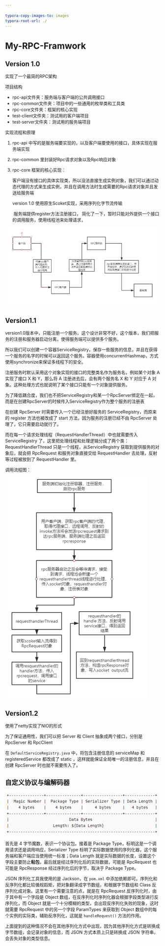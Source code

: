 ```yaml
---

typora-copy-images-to: images
typora-root-url: ./
---
```


# My-RPC-Framwork

## **Version 1.0**

实现了一个最简的RPC架构

项目结构

- rpc-api文件夹：服务端与客户端的公共调用接口
- rpc-common文件夹：项目中的一些通用的枚举类和工具类
- rpc-core文件夹：框架的核心实现
- test-client文件夹：测试用的客户端项目
- test-server文件夹：测试用的服务端项目



实现流程和原理

 1. rpc-api 中写的是服务端要实现的，以及客户端要使用的接口，具体实现在服务端实现

 2. rpc-common 里封装好Rpc请求对象以及Rpc响应对象

 3. rpc-core 框架的核心实现：

    ​	客户端没有接口的具体实现类，所以没法直接生成实例对象，我们可以通过动态代理的方式来生成实例，并且在调用方法时生成需要的Rpc请求对象并且发送给服务端

    version 1.0 使用原生Scoket实现，采用序列化字节流传输

    ​	服务端提供register方法注册接口， 简化了一下，暂时只能对外提供一个接口的调用服务，使用线程池来处理请求，

![](/images/image-20200827201157397.png)



## Version1.1



​	version1.0版本中，只能注册一个服务，这个设计非常不好，这个版本，我们把服务的注册和服务器启动分离，使得服务端可以提供多个服务。

所以我们可以创建一个容器ServiceRegistry，保存一些服务的信息，并且在获得一个服务的名字的时候可以返回这个服务。容器使用concurrentHashmap，方式使用synchronize来保证多线程下的安全。

注册服务时默认采用这个对象实现的接口的完整类名作为服务名，例如某个对象 A 实现了接口 X 和 Y，那么将 A 注册进去后，会有两个服务名 X 和 Y 对应于 A 对象。这种处理方式也就说明了某个接口只能有一个对象提供服务。



为了降低耦合度，我们也不把ServiceRegistry和某一个RpcServer绑定在一起，而是在创建RpcServer的时候传入ServiceRegistry作为整个服务的注册表

在创建 RpcServer 时需要传入一个已经注册好服务的 ServiceRegistry，而原来的 register 方法也被改成了 start 方法，因为服务的注册已经不由 RpcServer 处理了，它只需要启动就行了。

而在每一个请求处理线程（RequestHandlerThread）中也就需要传入 ServiceRegistry 了，这里把处理线程和处理逻辑分成了两个类：RequestHandlerThread 只是一个线程，从ServiceRegistry 获取到提供服务的对象后，就会把 RpcRequest 和服务对象直接交给 RequestHandler 去处理，反射等过程被放到了 RequestHandler 里。



调用流程图：

![](/images/image-20200828211747993.png)



## Version1.2

使用了netty实现了NIO的形式

为了保证通用性，我们可以把 Server 和 Client 抽象成两个接口，分别是 RpcServer 和 RpcClient

在 `DefaultServiceRegistry.java` 中，将包含注册信息的 serviceMap 和 registeredService 都改成了 static ，这样就能保证全局唯一的注册信息，并且在创建 RpcServer 时也就不需要传入了。

## 自定义协议与编解码器

![image-20200901163522580](/images/image-20200901163522580.png)

首先是 4 字节魔数，表识一个协议包。接着是 Package Type，标明这是一个调用请求还是调用响应，Serializer Type 标明了实际数据使用的序列化器，这个服务端和客户端应当使用统一标准；Data Length 就是实际数据的长度，设置这个字段主要防止**粘包**，最后就是经过序列化后的实际数据，可能是 RpcRequest 也可能是 RpcResponse 经过序列化后的字节，取决于 Package Type。

JSON 序列化工具我使用的是 Jackson，在 `pom.xml` 中添加依赖即可。序列化和反序列化都比较循规蹈矩，把对象翻译成字节数组，和根据字节数组和 Class 反序列化成对象。这里有一个需要注意的点，就是在 RpcRequest 反序列化时，由于其中有一个字段是 Object 数组，在反序列化时序列化器会根据字段类型进行反序列化，而 Object 就是一个十分模糊的类型，会出现反序列化失败的现象，这时就需要 RpcRequest 中的另一个字段 ParamTypes 来获取到 Object 数组中的每个实例的实际类，辅助反序列化，这就是 `handleRequest()` 方法的作用。

上面提到的这种情况不会在其他序列化方式中出现，因为其他序列化方式是转换成字节数组，会记录对象的信息，而 JSON 方式本质上只是转换成 JSON 字符串，会丢失对象的类型信息。